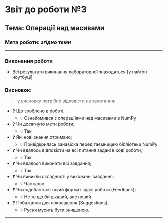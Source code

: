# Звіт до роботи №3

## Тема: Операції над масивами

### Мета роботи: _згідно теми_

---

### Виконання роботи

- Всі результати виконання лабораторної знаходяться [у пайтон ноутбуці]

### Висновок:

> у висновку потрібно відповісти на запитання:

- :question: Що зроблено в роботі;
  - 💡 Ознайомився з операціїями над масивами в NumPy
- :question: Чи досягнуто мети роботи;
  - 💡 Так
- :question: Які нові знання отримано;
  - 💡 Привідкрилась занавіска перед таємницею бібліотеки NumPy
- :question: Чи вдалось відповісти на всі питання задані в ході роботи;
  - 💡 Так
- :question: Чи вдалося виконати всі завдання;
  - 💡 Так
- :question: Чи виникли складності у виконанні завдання;
  - 💡 Частково
- :question: Чи подобається такий формат здачі роботи (Feedback);
  - 💡 Не те що би цікавий, але новий
- :question: Побажання для покращення (Suggestions);
  - 💡 Русня мусить бути знищеною.

---
